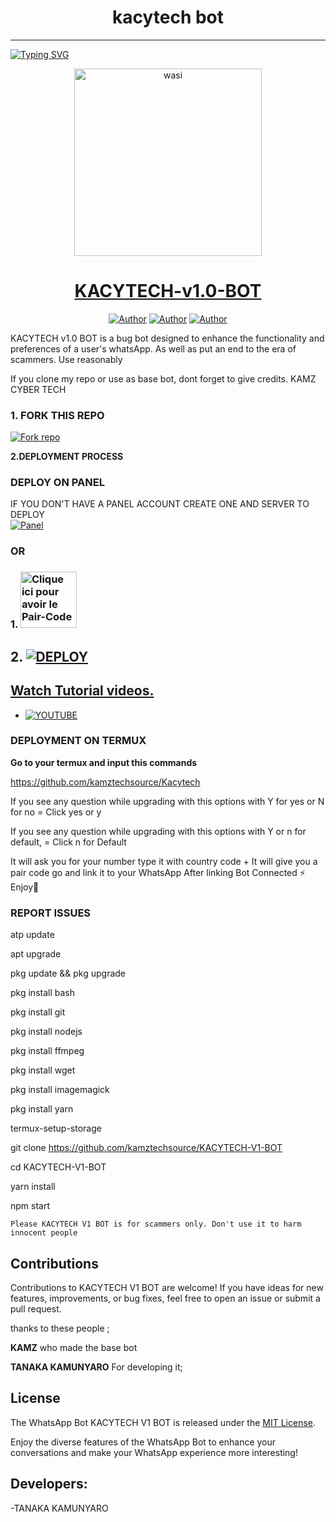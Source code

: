 <h1 align="center"> kacytech bot </h1>
<p align="center">  
  
***
  
<a href="https://git.io/typing-svg"><img src="https://readme-typing-svg.demolab.com?font=Black+Ops+One&size=50&pause=1000&color=1BAFBAFF&center=true&width=910&height=100&lines=THANKS FOR CHOOSING ;KACYTECH-V1-BOT;WHATSAPP+BUG+BOT;CREATED+BY+TANAKA+KAMUNYARO;RELEASED+27.08.24" alt="Typing SVG" /></a>
  </p>

  <p align="center">  
  <a href="https://https://whatsapp.com/channel/0029ValSyeNIyPtXNpk4Am3W">
    <img alt="wasi" height="300" src="https://telegra.ph/file/b721171c5eefb19152d18.jpg">
    <h1 align="center">KACYTECH-v1.0-BOT</h1>
  </a>
</p>
<p align="center">
<a href="https://github.com/kacytech"><img title="Author" src="https://img.shields.io/badge/kamztechsource-black?style=for-the-badge&logo=Github"></a> <a href="https://whatsapp.com/channel/0029VaaUfPO8qIzztuf42D04"><img title="Author" src="https://img.shields.io/badge/CHANNEL-black?style=for-the-badge&logo=whatsapp"></a> <a href="https://wa.me/+263779715613"><img title="Author" src="https://img.shields.io/badge/CHAT US-black?style=for-the-badge&logo=whatsapp"></a>

   
   

KACYTECH v1.0 BOT is a bug bot designed to enhance the functionality and preferences of a user's whatsApp. As well as put an end to the era of scammers. Use reasonably

If you clone my repo or use as base bot, dont forget to give credits. KAMZ CYBER TECH
### 1. FORK THIS REPO

<a href='https://github/kamztechsource/KACYTECH-V1-BOT/fork' target="_blank"><img alt='Fork repo' src='https://img.shields.io/badge/Fork This Repo-black?style=for-the-badge&logo=git&logoColor=white'/></a>
   


 **2.DEPLOYMENT PROCESS**
### DEPLOY ON PANEL
IF YOU DON'T HAVE A PANEL ACCOUNT CREATE ONE AND SERVER TO DEPLOY 
    <br>
    <a href='https://bot-hosting.net/?aff=1264676029318955030' target="_blank"><img alt='Panel' src='https://img.shields.io/badge/-Deploy-red?style=for-the-badge&logo=panel&logoColor=white'/></a>

### OR
### 1. <a href="https://kamztech sour ce.onrender.com/"><img src="https://img.shields.io/badge/PAIR_CODE-green" alt="Clique ici pour avoir le Pair-Code" width="90"></a>

## 2. <a href='https://dashboard.render.com/web/new' target="_blank"><img alt='DEPLOY' src='https://img.shields.io/badge/-Deploy on render-black?style=for-the-badge&logo=render&logoColor=white'/>
## Watch Tutorial videos.
* [![YOUTUBE](https://img.shields.io/badge/HOW_TO_DEPLOY-red?style=for-the-badge&logo=youtube&logoColor=white)](https://www.youtube.com/@kacytech)

### DEPLOYMENT ON TERMUX

**Go to your termux and input this commands**





https://github.com/kamztechsource/Kacytech


   



If you see any question while upgrading with this options with Y for yes or N for no = Click yes or y

If you see any question while upgrading with this options with Y or n for default, = Click n for Default



 It will ask you for your number type it with country code +
 It will give you a pair code go and link it to your WhatsApp 
 After linking
 Bot Connected ⚡
 Enjoy🤖

### REPORT ISSUES

atp update
   

apt upgrade

pkg update && pkg upgrade

pkg install bash

 pkg install git

 pkg install nodejs

pkg install ffmpeg

pkg install wget

pkg install imagemagick

 pkg install yarn

termux-setup-storage

git clone https://github.com/kamztechsource/KACYTECH-V1-BOT

 cd KACYTECH-V1-BOT
 
 yarn install
 
 npm start

`Please KACYTECH V1 BOT is for scammers only. Don't use it to harm innocent people`


## Contributions

Contributions to KACYTECH V1 BOT are welcome! If you have ideas for new features, improvements, or bug fixes, feel free to open an issue or submit a pull request. <br>

   thanks to these people ;

   **KAMZ** who made the base bot

   **TANAKA KAMUNYARO** For developing it; <br>


## License

The WhatsApp Bot KACYTECH V1 BOT is released under the [MIT License](https://opensource.org/licenses/MIT).

Enjoy the diverse features of the WhatsApp Bot to enhance your conversations and make your WhatsApp experience more interesting!

## Developers:

-TANAKA KAMUNYARO 
